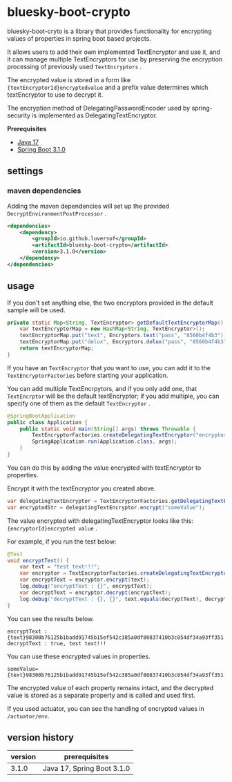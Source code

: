 # bluesky-boot-crypto

<!--
bluesky-boot-cryto는 spring boot 기반 프로젝트에서 properties의 값을 암호화 하기 위한 기능을 제공하는 라이브러리입니다.

사용자가 각자가 구현한 TextEncryptor를  추가하여 사용할 수 있으며 이전에 사용한 TextEncryptor의 암호화 처리도 유지하여 사용이 가능하도록 여러 개의 TextEncryptor를 관리할 수 있습니다.

암호화된 값은 `{textEncryptorId}암호화된값`  과 같은 형태로 저장되며 prefix 값으로 어떤 textEncryptor를 사용하여 복호화 할지 판단합니다.

spring-security에서 사용하는 DelegatingPasswordEncoder의 암호화 방식 그대로 DelegatingTextEncryptor로 구현하였습니다.
-->

bluesky-boot-cryto is a library that provides functionality for encrypting values of properties in spring boot based projects.

It allows users to add their own implemented TextEncryptor and use it, and it can manage multiple TextEncryptors for use by preserving the encryption processing of previously used `TextEncryptors` .

The encrypted value is stored in a form like `{textEncryptorId}encryptedvalue` and a prefix value determines which textEncryptor to use to decrypt it.

The encryption method of DelegatingPasswordEncoder used by spring-security is implemented as DelegatingTextEncryptor.

**Prerequisites**

- [Java 17](https://openjdk.java.net/)
- [Spring Boot 3.1.0](https://spring.io/)

## settings

### maven dependencies

<!--
maven dependencies를 추가하면 제공되는 `DecryptEnvironmentPostProcessor` 가 설정됩니다.
-->

Adding the maven dependencies will set up the provided `DecryptEnvironmentPostProcessor` .


```pom.xml
<dependencies>
    <dependency>
        <groupId>io.github.luversof</groupId>
        <artifactId>bluesky-boot-crypto</artifactId> 
        <version>3.1.0</version> 
    </dependency>
</dependencies>
```

## usage

<!--
별다른 설정을 하지 않은  경우 기본 샘플로 제공되는 2개의 Encryptor가 사용됩니다.
-->

If you don't set anything else, the two encryptors provided in the default sample will be used.

```java
private static Map<String, TextEncryptor> getDefaultTextEncryptorMap() {
	var textEncryptorMap = new HashMap<String, TextEncryptor>();
	textEncryptorMap.put("text", Encryptors.text("pass", "8560b4f4b3"));
	textEncryptorMap.put("delux", Encryptors.delux("pass", "8560b4f4b3"));
	return textEncryptorMap;
}
```

<!--
사용하려는 `TextEncryptor` 가 있다면 application 시작 전에 해당 `TextEncryptor` 를 `TextEncryptorFactories` 에 추가하면 됩니다.

여러 개의 `TextEncrpytor` 를 추가할 수 있으며 하나만 추가한 경우 해당 `TextEncrptor` 가 기본 textEncryptor가 되며 여러 개를 추가하는 경우 그 중 하나를 default `TextEncryptor` 로 지정하면 됩니다.
-->

If you have an `TextEncryptor` that you want to use, you can add it to the `TextEncryptorFactories` before starting your application.

You can add multiple TextEncrpytors, and if you only add one, that `TextEncrptor` will be the default textEncryptor; if you add multiple, you can specify one of them as the default `TextEncryptor` .


```java
@SpringBootApplication
public class Application {
	public static void main(String[] args) throws Throwable {
		TextEncryptorFactories.createDelegatingTextEncryptor("encryptorId", encryptor);
		SpringApplication.run(Application.class, args);
	}
}
```


<!--
properties에 textEncryptor로 암호화된 값을 추가하면 됩니다.

위에서 만든 textEncryptor로 암호화합니다.
-->

You can do this by adding the value encrypted with textEncryptor to properties.

Encrypt it with the textEncryptor you created above.

```java
var delegatingTextEncryptor = TextEncryptorFactories.getDelegatingTextEncryptor();
var encryptedStr = delegatingTextEncryptor.encrypt("someValue");
```

<!--
delegatingTextEncryptor로 암호화한 값은 `{encryptorId}암호화된값` 과 같은 형태로 되어있습니다.

예를 들어 아래와 같이 테스트를 하면
-->

The value encrypted with delegatingTextEncryptor looks like this: `{encryptorId}encrypted value` .

For example, if you run the test below:

```java
@Test
void encryptTest() {
	var text = "test text!!!";
	var encryptor = TextEncryptorFactories.createDelegatingTextEncryptor();
	var encryptText = encryptor.encrypt(text);
	log.debug("encryptText : {}", encryptText);
	var decryptText = encryptor.decrypt(encryptText);
	log.debug("decryptText : {}, {}", text.equals(decryptText), decryptText);
}
```

<!--
아래와 같은 결과를 확인할 수 있습니다.
-->

You can see the results below.

```
encryptText : {text}98300b76125b1badd91745b15ef542c385a0df80837410b3c854df34a93ff351
decryptText : true, test text!!!
```

<!--
이렇게 암호화된 값을 properties에 사용하면 됩니다.
-->

You can use these encrypted values in properties.

```properties
someValue={text}98300b76125b1badd91745b15ef542c385a0df80837410b3c854df34a93ff351
```
<!--
각 properties의 암호화된 value는 그대로 유지되며 복호화된 값은 별도의 properties로 저장되어 우선 호출되어 사용됩니다.

actuator를 사용한 경우 `/actuator/env` 에서 암호화 값의 처리를 확인할 수 있습니다.
-->

The encrypted value of each property remains intact, and the decrypted value is stored as a separate property and is called and used first.

If you used actuator, you can see the handling of encrypted values in `/actuator/env`.

## version history

| version | prerequisites |
| ------------- | ------------- |
| 3.1.0 | Java 17, Spring Boot 3.1.0 |